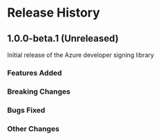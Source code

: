 # Release History

## 1.0.0-beta.1 (Unreleased)

Initial release of the Azure developer signing library

### Features Added

### Breaking Changes

### Bugs Fixed

### Other Changes
